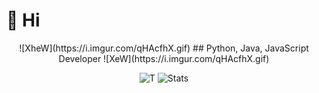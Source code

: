 # 👋 Hi
<center>
![XheW](https://i.imgur.com/qHAcfhX.gif)
## Python, Java, JavaScript Developer
![XeW](https://i.imgur.com/qHAcfhX.gif)

![T](https://github-readme-stats.vercel.app/api/top-langs/?username=efecanxrd&layout=compact)
![Stats](https://github-readme-stats.vercel.app/api?username=efecanxrd&bg_color=30,e96443,904e95&title_color=fff&text_color=fff)
